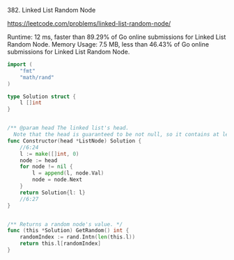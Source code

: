 382. Linked List Random Node


https://leetcode.com/problems/linked-list-random-node/


Runtime: 12 ms, faster than 89.29% of Go online submissions for Linked List Random Node.
Memory Usage: 7.5 MB, less than 46.43% of Go online submissions for Linked List Random Node.



```go
import (
	"fmt"
	"math/rand"
)

type Solution struct {
	l []int
}


/** @param head The linked list's head.
  Note that the head is guaranteed to be not null, so it contains at least one node. */
func Constructor(head *ListNode) Solution {
	//6:24
	l := make([]int, 0)
	node := head
	for node != nil {
		l = append(l, node.Val)
		node = node.Next
	}
	return Solution{l: l}
	//6:27
}


/** Returns a random node's value. */
func (this *Solution) GetRandom() int {
	randomIndex := rand.Intn(len(this.l))
	return this.l[randomIndex]
}
```

